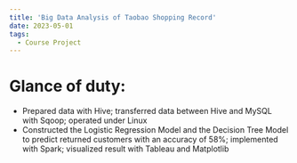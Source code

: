 ```yaml
---
title: 'Big Data Analysis of Taobao Shopping Record'
date: 2023-05-01
tags:
  - Course Project
---
```


# Glance of duty:

-   Prepared data with Hive; transferred data between Hive and MySQL with Sqoop; operated under Linux 
-   Constructed the Logistic Regression Model and the Decision Tree Model to predict returned customers with an accuracy of 58%; implemented with Spark; visualized result with Tableau and Matplotlib 
